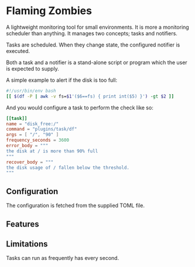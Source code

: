 # Flaming Zombies

A lightweight monitoring tool for small environments. It is more a monitoring scheduler than anything. It manages two concepts; tasks and notifiers.


Tasks are scheduled. When they change state, the configured notifier is executed.

Both a task and a notifier is a stand-alone script or program which the user is expected to supply.


A simple example to alert if the disk is too full:

```bash
#!/usr/bin/env bash
[[ $(df -P | awk -v fs=$1'($6==fs) { print int($5) }') -gt $2 ]]
```

And you would configure a task to perform the check like so:

```toml
[[task]]
name = "disk_free:/"
command = "plugins/task/df"
args = [ "/", "90" ]
frequency_seconds = 3600
error_body = """
the disk at / is more than 90% full
"""
recover_body = """
the disk usage of / fallen below the threshold.
"""
```



## Configuration

The configuration is fetched from the supplied TOML file.


## Features



## Limitations

Tasks can run as frequently has every second.


